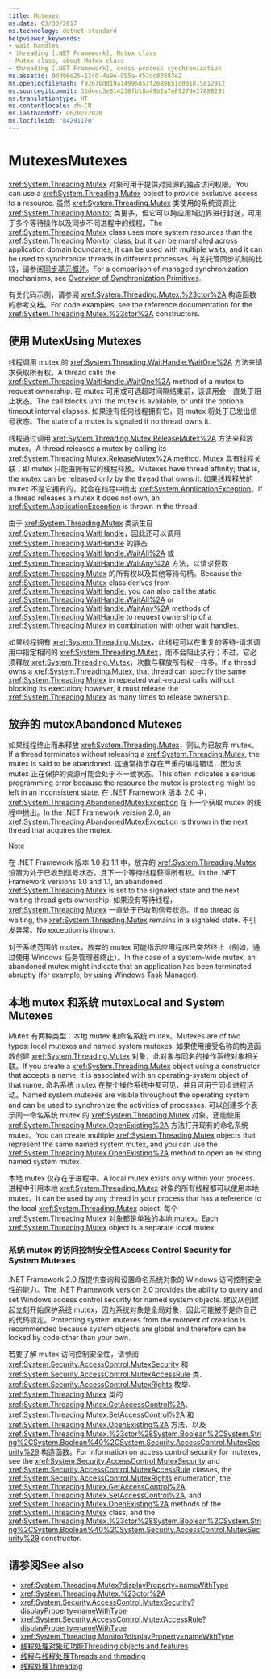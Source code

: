 ```yaml
---
title: Mutexes
ms.date: 03/30/2017
ms.technology: dotnet-standard
helpviewer_keywords:
- wait handles
- threading [.NET Framework], Mutex class
- Mutex class, about Mutex class
- threading [.NET Framework], cross-process synchronization
ms.assetid: 9dd06e25-12c0-4a9e-855a-452dc83803e2
ms.openlocfilehash: f9267bdd19a14995851f2689651c001815812912
ms.sourcegitcommit: 33deec3e814238fb18a49b2a7e89278e27888291
ms.translationtype: HT
ms.contentlocale: zh-CN
ms.lasthandoff: 06/02/2020
ms.locfileid: "84291170"
---
```

# <a name="mutexes"></a><span data-ttu-id="cb4d5-102">Mutexes</span><span class="sxs-lookup"><span data-stu-id="cb4d5-102">Mutexes</span></span>
<span data-ttu-id="cb4d5-103"><xref:System.Threading.Mutex> 对象可用于提供对资源的独占访问权限。</span><span class="sxs-lookup"><span data-stu-id="cb4d5-103">You can use a <xref:System.Threading.Mutex> object to provide exclusive access to a resource.</span></span> <span data-ttu-id="cb4d5-104">虽然 <xref:System.Threading.Mutex> 类使用的系统资源比 <xref:System.Threading.Monitor> 类更多，但它可以跨应用域边界进行封送，可用于多个等待操作以及同步不同进程中的线程。</span><span class="sxs-lookup"><span data-stu-id="cb4d5-104">The <xref:System.Threading.Mutex> class uses more system resources than the <xref:System.Threading.Monitor> class, but it can be marshaled across application domain boundaries, it can be used with multiple waits, and it can be used to synchronize threads in different processes.</span></span> <span data-ttu-id="cb4d5-105">有关托管同步机制的比较，请参阅[同步基元概述](overview-of-synchronization-primitives.md)。</span><span class="sxs-lookup"><span data-stu-id="cb4d5-105">For a comparison of managed synchronization mechanisms, see [Overview of Synchronization Primitives](overview-of-synchronization-primitives.md).</span></span>  
  
 <span data-ttu-id="cb4d5-106">有关代码示例，请参阅 <xref:System.Threading.Mutex.%23ctor%2A> 构造函数的参考文档。</span><span class="sxs-lookup"><span data-stu-id="cb4d5-106">For code examples, see the reference documentation for the <xref:System.Threading.Mutex.%23ctor%2A> constructors.</span></span>  
  
## <a name="using-mutexes"></a><span data-ttu-id="cb4d5-107">使用 Mutex</span><span class="sxs-lookup"><span data-stu-id="cb4d5-107">Using Mutexes</span></span>  
 <span data-ttu-id="cb4d5-108">线程调用 mutex 的 <xref:System.Threading.WaitHandle.WaitOne%2A> 方法来请求获取所有权。</span><span class="sxs-lookup"><span data-stu-id="cb4d5-108">A thread calls the <xref:System.Threading.WaitHandle.WaitOne%2A> method of a mutex to request ownership.</span></span> <span data-ttu-id="cb4d5-109">在 mutex 可用或可选超时间隔结束前，该调用会一直处于阻止状态。</span><span class="sxs-lookup"><span data-stu-id="cb4d5-109">The call blocks until the mutex is available, or until the optional timeout interval elapses.</span></span> <span data-ttu-id="cb4d5-110">如果没有任何线程拥有它，则 mutex 将处于已发出信号状态。</span><span class="sxs-lookup"><span data-stu-id="cb4d5-110">The state of a mutex is signaled if no thread owns it.</span></span>  
  
 <span data-ttu-id="cb4d5-111">线程通过调用 <xref:System.Threading.Mutex.ReleaseMutex%2A> 方法来释放 mutex。</span><span class="sxs-lookup"><span data-stu-id="cb4d5-111">A thread releases a mutex by calling its <xref:System.Threading.Mutex.ReleaseMutex%2A> method.</span></span> <span data-ttu-id="cb4d5-112">Mutex 具有线程关联；即 mutex 只能由拥有它的线程释放。</span><span class="sxs-lookup"><span data-stu-id="cb4d5-112">Mutexes have thread affinity; that is, the mutex can be released only by the thread that owns it.</span></span> <span data-ttu-id="cb4d5-113">如果线程释放的 mutex 不是它拥有的，就会在线程中抛出 <xref:System.ApplicationException>。</span><span class="sxs-lookup"><span data-stu-id="cb4d5-113">If a thread releases a mutex it does not own, an <xref:System.ApplicationException> is thrown in the thread.</span></span>  
  
 <span data-ttu-id="cb4d5-114">由于 <xref:System.Threading.Mutex> 类派生自 <xref:System.Threading.WaitHandle>，因此还可以调用 <xref:System.Threading.WaitHandle> 的静态 <xref:System.Threading.WaitHandle.WaitAll%2A> 或 <xref:System.Threading.WaitHandle.WaitAny%2A> 方法，以请求获取 <xref:System.Threading.Mutex> 的所有权以及其他等待句柄。</span><span class="sxs-lookup"><span data-stu-id="cb4d5-114">Because the <xref:System.Threading.Mutex> class derives from <xref:System.Threading.WaitHandle>, you can also call the static <xref:System.Threading.WaitHandle.WaitAll%2A> or <xref:System.Threading.WaitHandle.WaitAny%2A> methods of <xref:System.Threading.WaitHandle> to request ownership of a <xref:System.Threading.Mutex> in combination with other wait handles.</span></span>  
  
 <span data-ttu-id="cb4d5-115">如果线程拥有 <xref:System.Threading.Mutex>，此线程可以在重复的等待-请求调用中指定相同的 <xref:System.Threading.Mutex>，而不会阻止执行；不过，它必须释放 <xref:System.Threading.Mutex>，次数与释放所有权一样多。</span><span class="sxs-lookup"><span data-stu-id="cb4d5-115">If a thread owns a <xref:System.Threading.Mutex>, that thread can specify the same <xref:System.Threading.Mutex> in repeated wait-request calls without blocking its execution; however, it must release the <xref:System.Threading.Mutex> as many times to release ownership.</span></span>  
  
## <a name="abandoned-mutexes"></a><span data-ttu-id="cb4d5-116">放弃的 mutex</span><span class="sxs-lookup"><span data-stu-id="cb4d5-116">Abandoned Mutexes</span></span>  
 <span data-ttu-id="cb4d5-117">如果线程终止而未释放 <xref:System.Threading.Mutex>，则认为已放弃 mutex。</span><span class="sxs-lookup"><span data-stu-id="cb4d5-117">If a thread terminates without releasing a <xref:System.Threading.Mutex>, the mutex is said to be abandoned.</span></span> <span data-ttu-id="cb4d5-118">这通常指示存在严重的编程错误，因为该 mutex 正在保护的资源可能会处于不一致状态。</span><span class="sxs-lookup"><span data-stu-id="cb4d5-118">This often indicates a serious programming error because the resource the mutex is protecting might be left in an inconsistent state.</span></span> <span data-ttu-id="cb4d5-119">在 .NET Framework 版本 2.0 中，<xref:System.Threading.AbandonedMutexException> 在下一个获取 mutex 的线程中抛出。</span><span class="sxs-lookup"><span data-stu-id="cb4d5-119">In the .NET Framework version 2.0, an <xref:System.Threading.AbandonedMutexException> is thrown in the next thread that acquires the mutex.</span></span>  
  
> [!NOTE]
> <span data-ttu-id="cb4d5-120">在 .NET Framework 版本 1.0 和 1.1 中，放弃的 <xref:System.Threading.Mutex> 设置为处于已收到信号状态，且下一个等待线程获得所有权。</span><span class="sxs-lookup"><span data-stu-id="cb4d5-120">In the .NET Framework versions 1.0 and 1.1, an abandoned <xref:System.Threading.Mutex> is set to the signaled state and the next waiting thread gets ownership.</span></span> <span data-ttu-id="cb4d5-121">如果没有等待线程，<xref:System.Threading.Mutex> 一直处于已收到信号状态。</span><span class="sxs-lookup"><span data-stu-id="cb4d5-121">If no thread is waiting, the <xref:System.Threading.Mutex> remains in a signaled state.</span></span> <span data-ttu-id="cb4d5-122">不引发异常。</span><span class="sxs-lookup"><span data-stu-id="cb4d5-122">No exception is thrown.</span></span>  
  
 <span data-ttu-id="cb4d5-123">对于系统范围的 mutex，放弃的 mutex 可能指示应用程序已突然终止（例如，通过使用 Windows 任务管理器终止）。</span><span class="sxs-lookup"><span data-stu-id="cb4d5-123">In the case of a system-wide mutex, an abandoned mutex might indicate that an application has been terminated abruptly (for example, by using Windows Task Manager).</span></span>  
  
## <a name="local-and-system-mutexes"></a><span data-ttu-id="cb4d5-124">本地 mutex 和系统 mutex</span><span class="sxs-lookup"><span data-stu-id="cb4d5-124">Local and System Mutexes</span></span>  
 <span data-ttu-id="cb4d5-125">Mutex 有两种类型：本地 mutex 和命名系统 mutex。</span><span class="sxs-lookup"><span data-stu-id="cb4d5-125">Mutexes are of two types: local mutexes and named system mutexes.</span></span> <span data-ttu-id="cb4d5-126">如果使用接受名称的构造函数创建 <xref:System.Threading.Mutex> 对象，此对象与同名的操作系统对象相关联。</span><span class="sxs-lookup"><span data-stu-id="cb4d5-126">If you create a <xref:System.Threading.Mutex> object using a constructor that accepts a name, it is associated with an operating-system object of that name.</span></span> <span data-ttu-id="cb4d5-127">命名系统 mutex 在整个操作系统中都可见，并且可用于同步进程活动。</span><span class="sxs-lookup"><span data-stu-id="cb4d5-127">Named system mutexes are visible throughout the operating system and can be used to synchronize the activities of processes.</span></span> <span data-ttu-id="cb4d5-128">可以创建多个表示同一命名系统 mutex 的 <xref:System.Threading.Mutex> 对象，还能使用 <xref:System.Threading.Mutex.OpenExisting%2A> 方法打开现有的命名系统 mutex。</span><span class="sxs-lookup"><span data-stu-id="cb4d5-128">You can create multiple <xref:System.Threading.Mutex> objects that represent the same named system mutex, and you can use the <xref:System.Threading.Mutex.OpenExisting%2A> method to open an existing named system mutex.</span></span>  
  
 <span data-ttu-id="cb4d5-129">本地 mutex 仅存在于进程中。</span><span class="sxs-lookup"><span data-stu-id="cb4d5-129">A local mutex exists only within your process.</span></span> <span data-ttu-id="cb4d5-130">进程中引用本地 <xref:System.Threading.Mutex> 对象的所有线程都可以使用本地 mutex。</span><span class="sxs-lookup"><span data-stu-id="cb4d5-130">It can be used by any thread in your process that has a reference to the local <xref:System.Threading.Mutex> object.</span></span> <span data-ttu-id="cb4d5-131">每个 <xref:System.Threading.Mutex> 对象都是单独的本地 mutex。</span><span class="sxs-lookup"><span data-stu-id="cb4d5-131">Each <xref:System.Threading.Mutex> object is a separate local mutex.</span></span>  
  
### <a name="access-control-security-for-system-mutexes"></a><span data-ttu-id="cb4d5-132">系统 mutex 的访问控制安全性</span><span class="sxs-lookup"><span data-stu-id="cb4d5-132">Access Control Security for System Mutexes</span></span>  
 <span data-ttu-id="cb4d5-133">.NET Framework 2.0 版提供查询和设置命名系统对象的 Windows 访问控制安全性的能力。</span><span class="sxs-lookup"><span data-stu-id="cb4d5-133">The .NET Framework version 2.0 provides the ability to query and set Windows access control security for named system objects.</span></span> <span data-ttu-id="cb4d5-134">建议从创建起立刻开始保护系统 mutex，因为系统对象是全局对象，因此可能被不是你自己的代码锁定。</span><span class="sxs-lookup"><span data-stu-id="cb4d5-134">Protecting system mutexes from the moment of creation is recommended because system objects are global and therefore can be locked by code other than your own.</span></span>  
  
 <span data-ttu-id="cb4d5-135">若要了解 mutex 访问控制安全性，请参阅 <xref:System.Security.AccessControl.MutexSecurity> 和 <xref:System.Security.AccessControl.MutexAccessRule> 类、<xref:System.Security.AccessControl.MutexRights> 枚举、<xref:System.Threading.Mutex> 类的 <xref:System.Threading.Mutex.GetAccessControl%2A>、<xref:System.Threading.Mutex.SetAccessControl%2A> 和 <xref:System.Threading.Mutex.OpenExisting%2A> 方法，以及 <xref:System.Threading.Mutex.%23ctor%28System.Boolean%2CSystem.String%2CSystem.Boolean%40%2CSystem.Security.AccessControl.MutexSecurity%29> 构造函数。</span><span class="sxs-lookup"><span data-stu-id="cb4d5-135">For information on access control security for mutexes, see the <xref:System.Security.AccessControl.MutexSecurity> and <xref:System.Security.AccessControl.MutexAccessRule> classes, the <xref:System.Security.AccessControl.MutexRights> enumeration, the <xref:System.Threading.Mutex.GetAccessControl%2A>, <xref:System.Threading.Mutex.SetAccessControl%2A>, and <xref:System.Threading.Mutex.OpenExisting%2A> methods of the <xref:System.Threading.Mutex> class, and the <xref:System.Threading.Mutex.%23ctor%28System.Boolean%2CSystem.String%2CSystem.Boolean%40%2CSystem.Security.AccessControl.MutexSecurity%29> constructor.</span></span>  
  
## <a name="see-also"></a><span data-ttu-id="cb4d5-136">请参阅</span><span class="sxs-lookup"><span data-stu-id="cb4d5-136">See also</span></span>

- <xref:System.Threading.Mutex?displayProperty=nameWithType>
- <xref:System.Threading.Mutex.%23ctor%2A>
- <xref:System.Security.AccessControl.MutexSecurity?displayProperty=nameWithType>
- <xref:System.Security.AccessControl.MutexAccessRule?displayProperty=nameWithType>
- <xref:System.Threading.Monitor?displayProperty=nameWithType>
- [<span data-ttu-id="cb4d5-137">线程处理对象和功能</span><span class="sxs-lookup"><span data-stu-id="cb4d5-137">Threading objects and features</span></span>](threading-objects-and-features.md)
- [<span data-ttu-id="cb4d5-138">线程与线程处理</span><span class="sxs-lookup"><span data-stu-id="cb4d5-138">Threads and threading</span></span>](threads-and-threading.md)
- [<span data-ttu-id="cb4d5-139">线程处理</span><span class="sxs-lookup"><span data-stu-id="cb4d5-139">Threading</span></span>](index.md)
